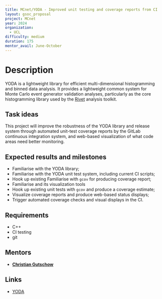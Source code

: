 ```yaml
---
title: MCnet/YODA - Improved unit testing and coverage reports from CI
layout: gsoc_proposal
project: MCnet
year: 2024
organization:
  - UCL
difficulty: medium
duration: 175
mentor_avail: June-October
---
```


# Description

YODA is a lightweight library for efficient multi-dimensional histogramming
and binned data analysis. It provides a lightweight common system for
Monte Carlo event generator validation analyses, particularly as the
core histogramming library used by the [Rivet](https://yoda.hepforge.org)
analysis toolkit.


## Task ideas

This project will improve the robustness of the YODA library and
release system through automated unit-test coverage reports
by the GitLab continuous integration system, and web-based
visualization of what code areas need better monitoring.


## Expected results and milestones

 * Familiarise with the YODA library;
 * Familiarise with the YODA unit test system, including current CI scripts;
 * Hook up existing Familiarise with `gcov` for producing coverage report;
 * Familiarise and its visualization tools
 * Hook up existing unit tests with `gcov` and produce a coverage estimate;
 * Visualize coverage reports and produce web-based status displays;
 * Trigger automated coverage checks and visual displays in the CI.

## Requirements

 * C++
 * CI testing
 * git


## Mentors

 * **[Christian Gutschow](mailto:chris.g@cern.ch)**


## Links

 * [YODA](https://yoda.hepforge.org)
